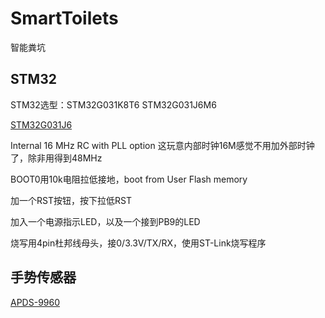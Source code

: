 # SmartToilets
智能粪坑

## STM32

STM32选型：STM32G031K8T6 STM32G031J6M6

[STM32G031J6 ](https://www.st.com/en/microcontrollers-microprocessors/stm32g031j6.html)

Internal 16 MHz RC with PLL option 这玩意内部时钟16M感觉不用加外部时钟了，除非用得到48MHz

BOOT0用10k电阻拉低接地，boot from User Flash memory

加一个RST按钮，按下拉低RST

加入一个电源指示LED，以及一个接到PB9的LED

烧写用4pin杜邦线母头，接0/3.3V/TX/RX，使用ST-Link烧写程序



## 手势传感器

[APDS-9960](https://www.broadcom.com/products/optical-sensors/integrated-ambient-light-and-proximity-sensors/apds-9960)